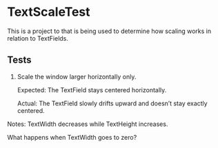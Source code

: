 TextScaleTest
=============
This is a project to that is being used to determine how scaling works in relation to TextFields.

Tests
--
1. Scale the window larger horizontally only.
    
    Expected: The TextField stays centered horizontally. 

    Actual: The TextField slowly drifts upward and doesn’t stay exactly centered. 

Notes: TextWidth decreases while TextHeight increases.

What happens when TextWidth goes to zero?

